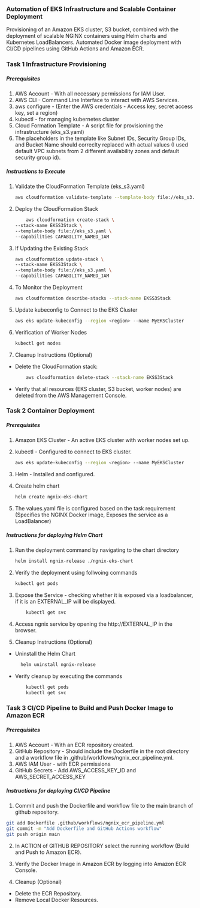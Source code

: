 ### Automation of EKS Infrastructure and Scalable Container Deployment

Provisioning of an Amazon EKS cluster, S3 bucket, combined with the deployment of scalable NGINX containers using Helm charts and Kubernetes LoadBalancers.
Automated Docker image deployment with CI/CD pipelines using GitHub Actions and Amazon ECR.

### Task 1 Infrastructure Provisioning

##### Prerequisites

1. AWS Account - With all necessary permissions for IAM User.
2. AWS CLI - Command Line Interface to interact with AWS Services.
3. aws configure - (Enter the AWS credentials - Access key, secret access key, set a region)
4. kubectl - for managing kubernetes cluster
5. Cloud Formation Template - A script file for provisioning the infrastructure (eks_s3.yaml)
6. The placeholders in the template like Subnet IDs, Security Group IDs, and Bucket Name should correclty replaced with actual values (I used default VPC subnets from 2 different availability zones and default security group id).

##### Instructions to Execute

1. Validate the CloudFormation Template (eks_s3.yaml)

   ```bash
   aws cloudformation validate-template --template-body file://eks_s3.yaml
   ```

2. Deploy the CloudFormation Stack

   ```bash
       aws cloudformation create-stack \
   --stack-name EKSS3Stack \
   --template-body file://eks_s3.yaml \
   --capabilities CAPABILITY_NAMED_IAM
   ```

3. If Updating the Existing Stack

   ```bash
   aws cloudformation update-stack \
   --stack-name EKSS3Stack \
   --template-body file://eks_s3.yaml \
   --capabilities CAPABILITY_NAMED_IAM
   ```

4. To Monitor the Deployment

   ```bash
   aws cloudformation describe-stacks --stack-name EKSS3Stack
   ```

5. Update kubeconfig to Connect to the EKS Cluster

   ```bash
   aws eks update-kubeconfig --region <region> --name MyEKSCluster
   ```

6. Verification of Worker Nodes

   ```bash
   kubectl get nodes
   ```

7. Cleanup Instructions (Optional)

- Delete the CloudFormation stack:
  ```bash
      aws cloudformation delete-stack --stack-name EKSS3Stack
  ```
- Verify that all resources (EKS cluster, S3 bucket, worker nodes) are deleted from the AWS Management Console.

### Task 2 Container Deployment

##### Prerequisites

1. Amazon EKS Cluster - An active EKS cluster with worker nodes set up.
2. kubectl - Configured to connect to EKS cluster.
   ```bash
   aws eks update-kubeconfig --region <region> --name MyEKSCluster
   ```
3. Helm - Installed and configured.

4. Create helm chart
   ```bash
   helm create ngnix-eks-chart
   ```
5. The values.yaml file is configured based on the task requirement (Specifies the NGINX Docker image, Exposes the service as a LoadBalancer)

##### Instructions for deploying Helm Chart

1. Run the deployment command by navigating to the chart directory

   ```bash
   helm install ngnix-release ./ngnix-eks-chart
   ```

2. Verify the deployment using follwoing commands

   ```bash
   kubectl get pods
   ```

3. Expose the Service - checking whether it is exposed via a loadbalancer, if it is an EXTERNAL_IP will be displayed.

   ```bash
       kubectl get svc
   ```

4. Access ngnix service by opening the http://EXTERNAL_IP in the browser.

5. Cleanup Instructions (Optional)

- Uninstall the Helm Chart

  ```bash
    helm uninstall ngnix-release
  ```

- Verify cleanup by executing the commands

  ```bash
      kubectl get pods
      kubectl get svc
  ```

### Task 3 CI/CD Pipeline to Build and Push Docker Image to Amazon ECR

##### Prerequisites

1. AWS Account - With an ECR repository created.
2. GitHub Repository - Should include the Dockerfile in the root directory and a workflow file in .github/workflows/ngnix_ecr_pipeline.yml.
3. AWS IAM User - with ECR permissions
4. GitHub Secrets - Add AWS_ACCESS_KEY_ID and AWS_SECRET_ACCESS_KEY

##### Instructions for deploying CI/CD Pipeline

1. Commit and push the Dockerfile and workflow file to the main branch of github repository.

```bash
git add Dockerfile .github/workflows/ngnix_ecr_pipeline.yml
git commit -m "Add Dockerfile and GitHub Actions workflow"
git push origin main
```

2. In ACTION of GITHUB REPOSITORY select the running workflow (Build and Push to Amazon ECR).

3. Verify the Docker Image in Amazon ECR by logging into Amazon ECR Console.

4. Cleanup (Optional)

- Delete the ECR Repository.
- Remove Local Docker Resources.

